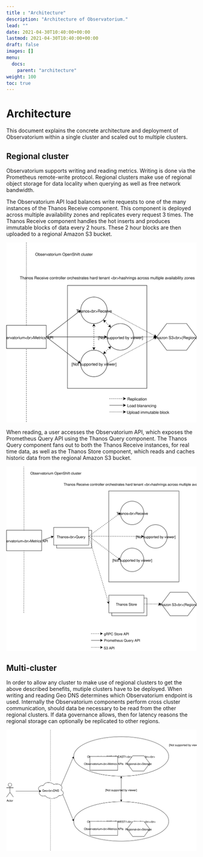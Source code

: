 ```yaml
---
title : "Architecture"
description: "Architecture of Observatorium."
lead: ""
date: 2021-04-30T10:40:00+00:00
lastmod: 2021-04-30T10:40:00+00:00
draft: false
images: []
menu:
  docs:
    parent: "architecture"
weight: 100
toc: true
---
```

# Architecture

This document explains the concrete architecture and deployment of Observatorium within a single cluster and scaled out to multiple clusters.

## Regional cluster

Observatorium supports writing and reading metrics. Writing is done via the Prometheus remote-write protocol. Regional clusters make use of regional object storage for data locality when querying as well as free network bandwidth.

The Observatorium API load balances write requests to one of the many instances of the Thanos Receive component. This component is deployed across multiple availability zones and replicates every request 3 times. The Thanos Receive component handles the hot inserts and produces immutable blocks of data every 2 hours. These 2 hour blocks are then uploaded to a regional Amazon S3 bucket.

![Single Cluster Write Path Architecture](/docs/architecture/single-cluster-write-path.svg)

When reading, a user accesses the Observatorium API, which exposes the Prometheus Query API using the Thanos Query component. The Thanos Query component fans out to both the Thanos Receive instances, for real time data, as well as the Thanos Store component, which reads and caches historic data from the regional Amazon S3 bucket.

![Single Cluster Read Path Architecture](/docs/architecture/single-cluster-read-path.svg)

## Multi-cluster

In order to allow any cluster to make use of regional clusters to get the above described benefits, mutiple clusters have to be deployed. When writing and reading Geo DNS determines which Observatorium endpoint is used. Internally the Observatorium components perform cross cluster communication, should data be necessary to be read from the other regional clusters. If data governance allows, then for latency reasons the regional storage can optionally be replicated to other regions.

![Multi Cluster Architecture](/docs/architecture/multi-cluster.svg)
